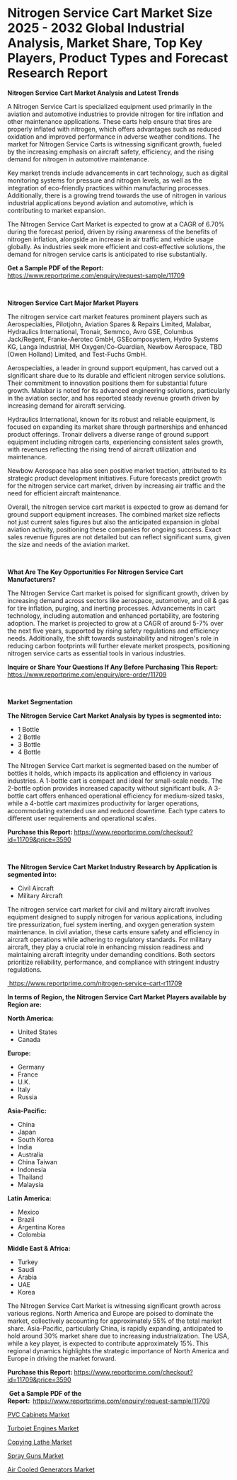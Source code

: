 <p><h1>Nitrogen Service Cart Market Size 2025 - 2032 Global Industrial Analysis, Market Share, Top Key Players, Product Types and Forecast Research Report</h1></p><p><strong>Nitrogen Service Cart Market Analysis and Latest Trends</strong></p>
<p><p>A Nitrogen Service Cart is specialized equipment used primarily in the aviation and automotive industries to provide nitrogen for tire inflation and other maintenance applications. These carts help ensure that tires are properly inflated with nitrogen, which offers advantages such as reduced oxidation and improved performance in adverse weather conditions. The market for Nitrogen Service Carts is witnessing significant growth, fueled by the increasing emphasis on aircraft safety, efficiency, and the rising demand for nitrogen in automotive maintenance.</p><p>Key market trends include advancements in cart technology, such as digital monitoring systems for pressure and nitrogen levels, as well as the integration of eco-friendly practices within manufacturing processes. Additionally, there is a growing trend towards the use of nitrogen in various industrial applications beyond aviation and automotive, which is contributing to market expansion. </p><p>The Nitrogen Service Cart Market is expected to grow at a CAGR of 6.70% during the forecast period, driven by rising awareness of the benefits of nitrogen inflation, alongside an increase in air traffic and vehicle usage globally. As industries seek more efficient and cost-effective solutions, the demand for nitrogen service carts is anticipated to rise substantially.</p></p>
<p><strong>Get a Sample PDF of the Report:&nbsp;</strong> <a href="https://www.reportprime.com/enquiry/request-sample/11709?utm_campaign=2771&utm_medium=2&utm_source=Github&utm_content=ia&utm_term=17032025&utm_id=nitrogen-service-cart">https://www.reportprime.com/enquiry/request-sample/11709</a></p>
<p>&nbsp;</p>
<p><strong>Nitrogen Service Cart Major Market Players</strong></p>
<p><p>The nitrogen service cart market features prominent players such as Aerospecialties, Pilotjohn, Aviation Spares & Repairs Limited, Malabar, Hydraulics International, Tronair, Semmco, Avro GSE, Columbus Jack/Regent, Franke-Aerotec GmbH, GSEcomposystem, Hydro Systems KG, Langa Industrial, MH Oxygen/Co-Guardian, Newbow Aerospace, TBD (Owen Holland) Limited, and Test-Fuchs GmbH. </p><p>Aerospecialties, a leader in ground support equipment, has carved out a significant share due to its durable and efficient nitrogen service solutions. Their commitment to innovation positions them for substantial future growth. Malabar is noted for its advanced engineering solutions, particularly in the aviation sector, and has reported steady revenue growth driven by increasing demand for aircraft servicing.</p><p>Hydraulics International, known for its robust and reliable equipment, is focused on expanding its market share through partnerships and enhanced product offerings. Tronair delivers a diverse range of ground support equipment including nitrogen carts, experiencing consistent sales growth, with revenues reflecting the rising trend of aircraft utilization and maintenance.</p><p>Newbow Aerospace has also seen positive market traction, attributed to its strategic product development initiatives. Future forecasts predict growth for the nitrogen service cart market, driven by increasing air traffic and the need for efficient aircraft maintenance.</p><p>Overall, the nitrogen service cart market is expected to grow as demand for ground support equipment increases. The combined market size reflects not just current sales figures but also the anticipated expansion in global aviation activity, positioning these companies for ongoing success. Exact sales revenue figures are not detailed but can reflect significant sums, given the size and needs of the aviation market.</p></p>
<p>&nbsp;</p>
<p><strong>What Are The Key Opportunities For Nitrogen Service Cart Manufacturers?</strong></p>
<p><p>The Nitrogen Service Cart market is poised for significant growth, driven by increasing demand across sectors like aerospace, automotive, and oil & gas for tire inflation, purging, and inerting processes. Advancements in cart technology, including automation and enhanced portability, are fostering adoption. The market is projected to grow at a CAGR of around 5-7% over the next five years, supported by rising safety regulations and efficiency needs. Additionally, the shift towards sustainability and nitrogen's role in reducing carbon footprints will further elevate market prospects, positioning nitrogen service carts as essential tools in various industries.</p></p>
<p><strong>Inquire or Share Your Questions If Any Before Purchasing This Report:</strong> <a href="https://www.reportprime.com/enquiry/pre-order/11709?utm_campaign=2771&utm_medium=2&utm_source=Github&utm_content=ia&utm_term=17032025&utm_id=nitrogen-service-cart">https://www.reportprime.com/enquiry/pre-order/11709</a></p>
<p>&nbsp;</p>
<p><strong>Market Segmentation</strong></p>
<p><strong>The Nitrogen Service Cart Market Analysis by types is segmented into:</strong></p>
<p><ul><li>1 Bottle</li><li>2 Bottle</li><li>3 Bottle</li><li>4 Bottle</li></ul></p>
<p><p>The Nitrogen Service Cart market is segmented based on the number of bottles it holds, which impacts its application and efficiency in various industries. A 1-bottle cart is compact and ideal for small-scale needs. The 2-bottle option provides increased capacity without significant bulk. A 3-bottle cart offers enhanced operational efficiency for medium-sized tasks, while a 4-bottle cart maximizes productivity for larger operations, accommodating extended use and reduced downtime. Each type caters to different user requirements and operational scales.</p></p>
<p><strong>Purchase this Report:&nbsp;</strong><a href="https://www.reportprime.com/checkout?id=11709&price=3590&utm_campaign=2771&utm_medium=2&utm_source=Github&utm_content=ia&utm_term=17032025&utm_id=nitrogen-service-cart">https://www.reportprime.com/checkout?id=11709&price=3590</a></p>
<p>&nbsp;</p>
<p><strong>The Nitrogen Service Cart Market Industry Research by Application is segmented into:</strong></p>
<p><ul><li>Civil Aircraft</li><li>Military Aircraft</li></ul></p>
<p><p>The nitrogen service cart market for civil and military aircraft involves equipment designed to supply nitrogen for various applications, including tire pressurization, fuel system inerting, and oxygen generation system maintenance. In civil aviation, these carts ensure safety and efficiency in aircraft operations while adhering to regulatory standards. For military aircraft, they play a crucial role in enhancing mission readiness and maintaining aircraft integrity under demanding conditions. Both sectors prioritize reliability, performance, and compliance with stringent industry regulations.</p></p>
<p><a href="https://www.reportprime.com/nitrogen-service-cart-r11709?utm_campaign=2771&utm_medium=2&utm_source=Github&utm_content=ia&utm_term=17032025&utm_id=nitrogen-service-cart">&nbsp;https://www.reportprime.com/nitrogen-service-cart-r11709</a></p>
<p><strong>In terms of Region, the Nitrogen Service Cart Market Players available by Region are:</strong></p>
<p>
    <p> <strong> North America: </strong>
        <ul>
            <li>United States</li>
            <li>Canada</li>
        </ul>
        </p> 
    <p> <strong> Europe: </strong>
        <ul>
            <li>Germany</li>
            <li>France</li>
            <li>U.K.</li>
            <li>Italy</li>
            <li>Russia</li>
        </ul>
        </p> 
    <p> <strong> Asia-Pacific: </strong>
        <ul>
            <li>China</li>
            <li>Japan</li>
            <li>South Korea</li>
            <li>India</li>
            <li>Australia</li>
            <li>China Taiwan</li>
            <li>Indonesia</li>
            <li>Thailand</li>
            <li>Malaysia</li>
        </ul>
        </p> 
    <p> <strong> Latin America: </strong>
        <ul>
            <li>Mexico</li>
            <li>Brazil</li>
            <li>Argentina Korea</li>
            <li>Colombia</li>
        </ul>
        </p> 
    <p> <strong> Middle East & Africa: </strong>
        <ul>
            <li>Turkey</li>
            <li>Saudi</li>
            <li>Arabia</li>
            <li>UAE</li>
            <li>Korea</li>
        </ul>
    </p>
    </p>
<p><p>The Nitrogen Service Cart Market is witnessing significant growth across various regions. North America and Europe are poised to dominate the market, collectively accounting for approximately 55% of the total market share. Asia-Pacific, particularly China, is rapidly expanding, anticipated to hold around 30% market share due to increasing industrialization. The USA, while a key player, is expected to contribute approximately 15%. This regional dynamics highlights the strategic importance of North America and Europe in driving the market forward.</p></p>
<p><strong>Purchase this Report: </strong><a href="https://www.reportprime.com/checkout?id=11709&price=3590&utm_campaign=2771&utm_medium=2&utm_source=Github&utm_content=ia&utm_term=17032025&utm_id=nitrogen-service-cart">https://www.reportprime.com/checkout?id=11709&price=3590</a></p>
<p>&nbsp;<strong>Get a Sample PDF of the Report:&nbsp;&nbsp;</strong><a href="https://www.reportprime.com/enquiry/request-sample/11709?utm_campaign=2771&utm_medium=2&utm_source=Github&utm_content=ia&utm_term=17032025&utm_id=nitrogen-service-cart">https://www.reportprime.com/enquiry/request-sample/11709</a></p>
<p><strong></strong></p>
<p><p><a href="https://www.linkedin.com/pulse/pvc-cabinets-market-analysis-new-trends-size-growth-expected-cagr-fhdpe?utm_campaign=2771&utm_medium=2&utm_source=Github&utm_content=ia&utm_term=17032025&utm_id=nitrogen-service-cart">PVC Cabinets Market</a></p><p><a href="https://www.linkedin.com/pulse/turbojet-engines-market-outlook-share-analysis-growth-trends-nufae?utm_campaign=2771&utm_medium=2&utm_source=Github&utm_content=ia&utm_term=17032025&utm_id=nitrogen-service-cart">Turbojet Engines Market</a></p><p><a href="https://www.linkedin.com/pulse/disruption-innovation-copying-lathe-industry-market-analysis-qtqte?utm_campaign=2771&utm_medium=2&utm_source=Github&utm_content=ia&utm_term=17032025&utm_id=nitrogen-service-cart">Copying Lathe Market</a></p><p><a href="https://www.linkedin.com/pulse/spray-guns-market-includes-complete-analysis-size-growing-cagr-a9hye?utm_campaign=2771&utm_medium=2&utm_source=Github&utm_content=ia&utm_term=17032025&utm_id=nitrogen-service-cart">Spray Guns Market</a></p><p><a href="https://www.linkedin.com/pulse/market-drivers-projections-air-cooled-generators-2025-ymzee?utm_campaign=2771&utm_medium=2&utm_source=Github&utm_content=ia&utm_term=17032025&utm_id=nitrogen-service-cart">Air Cooled Generators Market</a></p></p>